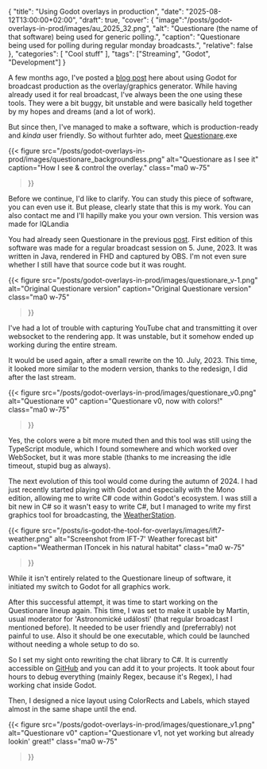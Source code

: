 {
    "title": "Using Godot overlays in production",
    "date": "2025-08-12T13:00:00+02:00",
    "draft": true,
    "cover": {
        "image":"/posts/godot-overlays-in-prod/images/au_2025_32.png",
        "alt": "Questionare (the name of that software) being used for generic polling.",
        "caption": "Questionare being used for polling during regular monday broadcasts.",
        "relative": false
    },
    "categories": [
      "Cool stuff"
    ],
    "tags": ["Streaming", "Godot", "Development"]
}

A few months ago, I've posted a [blog post](/posts/is-godot-the-tool-for-overlays/) here about using Godot for broadcast production as the overlay/graphics generator. While having already used it for real broadcast, I've always been the one using these tools. They were a bit buggy, bit unstable and were basically held together by my hopes and dreams (and a lot of work).

But since then, I've managed to make a software, which is production-ready and *kinda* user friendly. So without furhter ado, meet [Questionare](https://github.com/MadeByIToncek/iQL-Questionare/).exe

{{< figure
  src="/posts/godot-overlays-in-prod/images/questionare_backgroundless.png"
  alt="Questionare as I see it"
  caption="How I see & control the overlay."
  class="ma0 w-75"
>}}

Before we continue, I'd like to clarify. You can study this piece of software, you can even use it. But please, clearly state that this is my work. You can also contact me and I'll hapilly make you your own version. This version was made for IQLandia

You had already seen Questionare in the previous [post](/posts/is-godot-the-tool-for-overlays/). First edition of this software was made for a regular broadcast session on 5. June, 2023. It was written in Java, rendered in FHD and captured by OBS. I'm not even sure whether I still have that source code but it was rought. 

{{< figure
  src="/posts/godot-overlays-in-prod/images/questionare_v-1.png"
  alt="Original Questionare version"
  caption="Original Questionare version"
  class="ma0 w-75"
>}}

I've had a lot of trouble with capturing YouTube chat and transmitting it over websocket to the rendering app. It was unstable, but it somehow ended up working during the entire stream.

It would be used again, after a small rewrite on the 10. July, 2023. This time, it looked more similar to the modern version, thanks to the redesign, I did after the last stream.

{{< figure
  src="/posts/godot-overlays-in-prod/images/questionare_v0.png"
  alt="Questionare v0"
  caption="Questionare v0, now with colors!"
  class="ma0 w-75"
>}}

Yes, the colors were a bit more muted then and this tool was still using the TypeScript module, which I found somewhere and which worked over WebSocket, but it was more stable (thanks to me increasing the idle timeout, stupid bug as always).

The next evolution of this tool would come during the autumn of 2024. I had just recently started playing with Godot and especially with the Mono edition, allowing me to write C# code within Godot's ecosystem. I was still a bit new in C# so it wasn't easy to write C#, but I managed to write my first graphics tool for broadcasting, the [WeatherStation](https://github.com/MadeByIToncek/weather_station).

{{< figure
  src="/posts/is-godot-the-tool-for-overlays/images/ift7-weather.png"
  alt="Screenshot from IFT-7' Weather forecast bit"
  caption="Weatherman IToncek in his natural habitat"
  class="ma0 w-75"
>}}

While it isn't entirely related to the Questionare lineup of software, it initiated my switch to Godot for all graphics work.

After this successful attempt, it was time to start working on the Questionare lineup again. This time, I was set to make it usable by Martin, usual moderator for 'Astronomické události' (that regular broadcast I mentioned before). It needed to be user friendly and (preferrably) not painful to use. Also it should be one executable, which could be launched without needing a whole setup to do so.

So I set my sight onto rewriting the chat library to C#. It is currently accessible on [GitHub](https://github.com/MadeByIToncek/CSharpChatReceiver) and you can add it to your projects. It took about four hours to debug everything (mainly Regex, because it's Regex), I had working chat inside Godot.

Then, I designed a nice layout using ColorRects and Labels, which stayed almost in the same shape until the end.

{{< figure
  src="/posts/godot-overlays-in-prod/images/questionare_v1.png"
  alt="Questionare v0"
  caption="Questionare v1, not yet working but already lookin' great!"
  class="ma0 w-75"
>}}